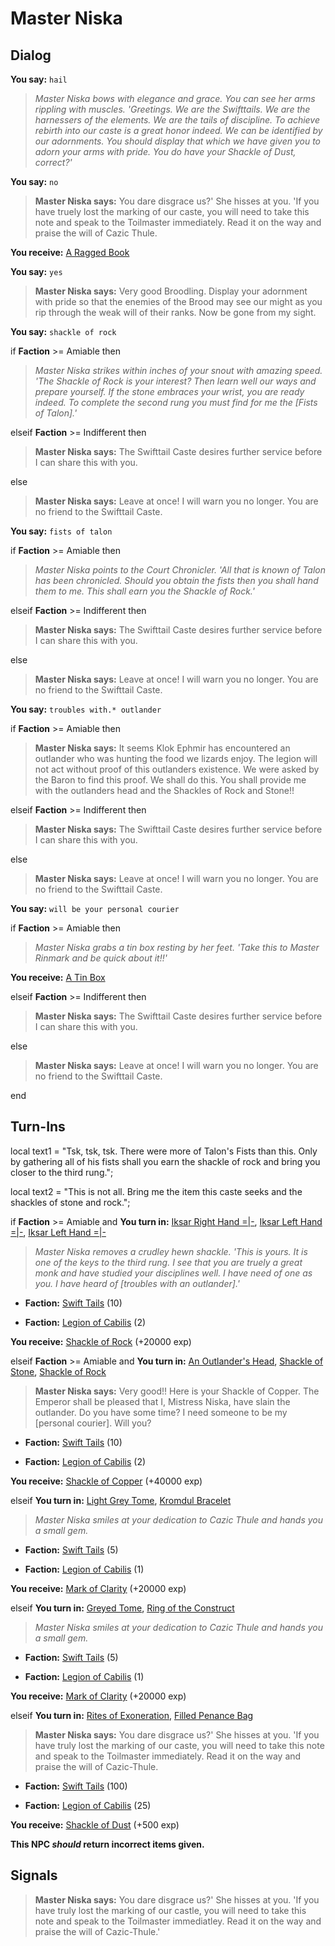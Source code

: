 # Master Niska
## Dialog

**You say:** `hail`



>*Master Niska bows with elegance and grace. You can see her arms rippling with muscles. 'Greetings. We are the Swifttails. We are the harnessers of the elements. We are the tails of discipline. To achieve rebirth into our caste is a great honor indeed. We can be identified by our adornments. You should display that which we have given you to adorn your arms with pride. You do have your Shackle of Dust, correct?'*

**You say:** `no`



>**Master Niska says:** You dare disgrace us?' She hisses at you. 'If you have truely lost the marking of our caste, you will need to take this note and speak to the Toilmaster immediately. Read it on the way and praise the will of Cazic Thule.


**You receive:**  [A Ragged Book](/item/18271)

**You say:** `yes`



>**Master Niska says:** Very good Broodling. Display your adornment with pride so that the enemies of the Brood may see our might as you rip through the weak will of their ranks. Now be gone from my sight.

**You say:** `shackle of rock`



if **Faction** >= Amiable then



>*Master Niska strikes within inches of your snout with amazing speed. 'The Shackle of Rock is your interest? Then learn well our ways and prepare yourself. If the stone embraces your wrist, you are ready indeed. To complete the second rung you must find for me the [Fists of Talon].'*


elseif **Faction** >= Indifferent then



>**Master Niska says:** The Swifttail Caste desires further service before I can share this with you.


else



>**Master Niska says:** Leave at once!  I will warn you no longer.  You are no friend to the Swifttail Caste.


**You say:** `fists of talon`



if **Faction** >= Amiable then



>*Master Niska points to the Court Chronicler. 'All that is known of Talon has been chronicled. Should you obtain the fists then you shall hand them to me. This shall earn you the Shackle of Rock.'*


elseif **Faction** >= Indifferent then



>**Master Niska says:** The Swifttail Caste desires further service before I can share this with you.


else



>**Master Niska says:** Leave at once!  I will warn you no longer.  You are no friend to the Swifttail Caste.


**You say:** `troubles with.* outlander`



if **Faction** >= Amiable then



>**Master Niska says:** It seems Klok Ephmir has encountered an outlander who was hunting the food we lizards enjoy. The legion will not act without proof of this outlanders existence. We were asked by the Baron to find this proof. We shall do this. You shall provide me with the outlanders head and the Shackles of Rock and Stone!!


elseif **Faction** >= Indifferent then



>**Master Niska says:** The Swifttail Caste desires further service before I can share this with you.


else



>**Master Niska says:** Leave at once!  I will warn you no longer.  You are no friend to the Swifttail Caste.


**You say:** `will be your personal courier`



if **Faction** >= Amiable then



>*Master Niska grabs a tin box resting by her feet. 'Take this to Master Rinmark and be quick about it!!'*



**You receive:**  [A Tin Box](/item/12829)


elseif **Faction** >= Indifferent then



>**Master Niska says:** The Swifttail Caste desires further service before I can share this with you.


else



>**Master Niska says:** Leave at once!  I will warn you no longer.  You are no friend to the Swifttail Caste.

end

## Turn-Ins



local text1 = "Tsk, tsk, tsk. There were more of Talon's Fists than this. Only by gathering all of his fists shall you earn the shackle of rock and bring you closer to the third rung.";

local text2 = "This is not all. Bring me the item this caste seeks and the shackles of stone and rock.";


if **Faction** >= Amiable and  **You turn in:** [Iksar Right Hand =|-](/item/12797), [Iksar Left Hand =|-](/item/12798), [Iksar Left Hand =|-](/item/12799)


>*Master Niska removes a crudley hewn shackle. 'This is yours. It is one of the keys to the third rung. I see that you are truely a great monk and have studied your disciplines well. I have need of one as you. I have heard of [troubles with an outlander].'*


* __Faction:__ [Swift Tails](/faction/444) (10)


* __Faction:__ [Legion of Cabilis](/faction/441) (2)


 **You receive:**  [Shackle of Rock](/item/4193) (+20000 exp)


elseif **Faction** >= Amiable and  **You turn in:** [An Outlander's Head](/item/12821), [Shackle of Stone](/item/4192), [Shackle of Rock](/item/4193)


>**Master Niska says:** Very good!! Here is your Shackle of Copper. The Emperor shall be pleased that I, Mistress Niska, have slain the outlander. Do you have some time? I need someone to be my [personal courier]. Will you?


* __Faction:__ [Swift Tails](/faction/444) (10)


* __Faction:__ [Legion of Cabilis](/faction/441) (2)


 **You receive:**  [Shackle of Copper](/item/4194) (+40000 exp)


elseif **You turn in:** [Light Grey Tome](/item/18466), [Kromdul Bracelet](/item/22921)


>*Master Niska smiles at your dedication to Cazic Thule and hands you a small gem.*


* __Faction:__ [Swift Tails](/faction/444) (5)


* __Faction:__ [Legion of Cabilis](/faction/441) (1)


 **You receive:**  [Mark of Clarity](/item/7881) (+20000 exp)


elseif **You turn in:** [Greyed Tome](/item/18465), [Ring of the Construct](/item/22920)


>*Master Niska smiles at your dedication to Cazic Thule and hands you a small gem.*


* __Faction:__ [Swift Tails](/faction/444) (5)


* __Faction:__ [Legion of Cabilis](/faction/441) (1)


 **You receive:**  [Mark of Clarity](/item/7881) (+20000 exp)

elseif **You turn in:** [Rites of Exoneration](/item/18272), [Filled Penance Bag](/item/24770)


>**Master Niska says:** You dare disgrace us?' She hisses at you. 'If you have truly lost the marking of our caste, you will need to take this note and speak to the Toilmaster immediately. Read it on the way and praise the will of Cazic-Thule.


* __Faction:__ [Swift Tails](/faction/444) (100)


* __Faction:__ [Legion of Cabilis](/faction/441) (25)


 **You receive:**  [Shackle of Dust](/item/4190) (+500 exp)


**This NPC *should* return incorrect items given.**

## Signals

>**Master Niska says:** You dare disgrace us?' She hisses at you. 'If you have truly lost the marking of our castle, you will need to take this note and speak to the Toilmaster immediatley. Read it on the way and praise the will of Cazic-Thule.'